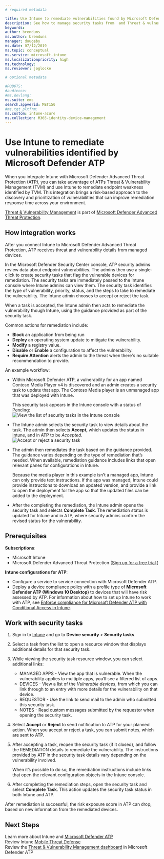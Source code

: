 ```yaml
---
# required metadata

title: Use Intune to remediate vulnerabilities found by Microsoft Defender ATP - Azure | Microsoft Docs
description: See how to manage security tasks from  and Threat & vulnerability Management, part of Microsoft Defender Advanced Threat Protection (ATP) from within the Intune console.
keywords:
author: brenduns 
ms.author: brenduns
manager: dougeby
ms.date: 07/12/2019
ms.topic: conceptual
ms.service: microsoft-intune
ms.localizationpriority: high
ms.technology:
ms.reviewer: joglocke

# optional metadata

#ROBOTS:
#audience:
#ms.devlang:
ms.suite: ems
search.appverid: MET150
#ms.tgt_pltfrm:
ms.custom: intune-azure
ms.collection: M365-identity-device-management
---
```


# Use Intune to remediate vulnerabilities identified by Microsoft Defender ATP  

When you integrate Intune with Microsoft Defender Advanced Threat Protection (ATP), you can take advantage of ATPs Threat & Vulnerability Management (TVM) and use Intune to remediate endpoint weakness identified by TVM. This integration brings a risk-based approach to the discovery and prioritization of vulnerabilities that can improve remediation response time across your environment.  

[Threat & Vulnerability Management](https://docs.microsoft.com/windows/security/threat-protection/windows-defender-atp/next-gen-threat-and-vuln-mgt) is part of [Microsoft Defender Advanced Threat Protection](https://docs.microsoft.com/windows/security/threat-protection/windows-defender-atp/windows-defender-advanced-threat-protection).  

## How integration works  

After you connect Intune to Microsoft Defender Advanced Threat Protection, ATP receives threat and vulnerability details from managed devices.  

In the Microsoft Defender Security Center console, ATP security admins review data about endpoint vulnerabilities. The admins then use a single-click to create security tasks that flag the vulnerable devices for remediation. The security tasks are immediately passed to the Intune console where Intune admins can view them. The security task identifies the type of vulnerability, priority, status, and the steps to take to remediate the vulnerability. The Intune admin chooses to accept or reject the task.  

When a task is accepted, the Intune admin then acts to remediate the vulnerability though Intune, using the guidance provided as part of the security task.  

Common actions for remediation include:  
- **Block** an application from being run  
- **Deploy** an operating system update to mitigate the vulnerability.  
- **Modify** a registry value.  
- **Disable** or **Enable** a configuration to affect the vulnerability.  
- **Require Attention** alerts the admin to the threat when there's no suitable recommendation to provide.  

An example workflow:  
- Within Microsoft Defender ATP, a vulnerability for an app named Contoso Media Player v4 is discovered and an admin creates a security task to update that app. The Contoso Media player is an unmanaged app that was deployed with Intune.  

  This security task appears in the Intune console with a status of Pending:  
  ![View the list of security tasks in the Intune console](./media/atp-manage-vulnerabilities/temp-security-tasks.png)
 
- The Intune admin selects the security task to view details about the task.  The admin then selects **Accept**, which updates the status in Intune, and in ATP to be *Accepted*.  
  ![Accept or reject a security task](./media/atp-manage-vulnerabilities/temp-accept-task.png) 
 
- The admin then remediates the task based on the guidance provided.  The guidance varies depending on the type of remediation that’s needed. When available, remediation guidance includes links that open relevant panes for configurations in Intune. 

  Because the media player in this example isn't a managed app, Intune can only provide text instructions. If the app was managed, Intune could provide instructions to download an updated version, and provide a link to open the deployment for the app so that the updated files can be added to the deployment. 

- After the completing the remediation, the Intune admin opens the security task and selects **Complete Task**.  The remediation status is updated for Intune and in ATP, where security admins confirm the revised status for the vulnerability.  

## Prerequisites  

**Subscriptions**:  
- Microsoft Intune  
- Microsoft Defender Advanced Threat Protection ([Sign up for a free trial](https://www.microsoft.com/WindowsForBusiness/windows-atp?ocid=docs-wdatp-main-abovefoldlink).)  

**Intune configurations for ATP**:  
- Configure a service to service connection with Microsoft Defender ATP.  
- Deploy a device compliance policy with a profile type of **Microsoft Defender ATP (Windows 10 Desktop)** to devices that will have risk assessed by ATP.
  For information about how to set up Intune to work with ATP, see [Enforce compliance for Microsoft Defender ATP with Conditional Access in Intune](https://docs.microsoft.com/intune/advanced-threat-protection#enable-windows-defender-atp-in-intune).  

## Work with security tasks  

1. Sign in to [Intune](https://go.microsoft.com/fwlink/?linkid=2090973) and go to **Device security** > **Security tasks**.  
2. Select a task from the list to open a resource window that displays additional details for that security task.  
3. While viewing the security task resource window, you can select additional links:  
   - MANAGED APPS - View the app that is vulnerable. When the vulnerability applies to multiple apps, you’ll see a filtered list of apps.  
   - DEVICES - View a list of the *Vulnerable devices*, from which you can link through to an entry with more details for the vulnerability on that device.  
   - REQUESTOR - Use the link to send mail to the admin who submitted this security task.  
   - NOTES - Read custom messages submitted by the requestor when opening the security task.  
4. Select **Accept** or **Reject** to send notification to ATP for your planned action. When you accept or reject a task, you can submit notes, which are sent to ATP.  

5. After accepting a task, reopen the security task (if it closed), and follow the REMEDIATION details to remediate the vulnerability.  The instructions provided by ATP in the security task details vary depending on the vulnerability involved.  

   When it’s possible to do so, the remediation instructions include links that open the relevant configuration objects in the Intune console.  

6. After completing the remediation steps, open the security task and select **Complete Task**.  This action updates the security task status in both Intune and ATP.  

After remediation is successful, the risk exposure score in ATP can drop, based on new information from the remediated devices. 

## Next Steps
Learn more about Intune and [Microsoft Defender ATP](https://docs.microsoft.com/intune/advanced-threat-protection)  
Review Intune [Mobile Threat Defense](https://docs.microsoft.com/intune/mobile-threat-defense)  
Review the [Threat & Vulnerability Management dashboard](https://docs.microsoft.com/windows/security/threat-protection/windows-defender-atp/tvm-dashboard-insights) in Microsoft Defender ATP
